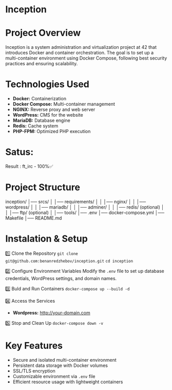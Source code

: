 # Inception

# Project Overview
Inception is a system administration and virtualization project at 42 that introduces Docker and container orchestration.
The goal is to set up a multi-container environment using Docker Compose, following best security practices and ensuring 
scalability.

# Technologies Used
- **Docker:** Containerization
- **Docker Compose:** Multi-container management
- **NGINX:** Reverse proxy and web server
- **WordPress:** CMS for the website
- **MariaDB:** Database engine
- **Redis:** Cache system
- **PHP-FPM:** Optimized PHP execution

# Satus:

Result : 
ft_irc - 100%✅


# Project Structure

inception/
│── srcs/
│   │── requirements/
│   │   │── nginx/
│   │   │── wordpress/
│   │   │── mariadb/
│   │   │── adminer/
│   │   │── redis/ (optional)
│   │   │── ftp/ (optional)
│   │── tools/
│── .env
│── docker-compose.yml
│── Makefile
│── README.md



# Instalation & Setup

1️⃣ Clone the Repository
`git clone git@github.com:benanredzhebov/inception.git`
`cd inception`

2️⃣ Configure Environment Variables
Modify the `.env` file to set up database credentials, WordPress settings, and domain names.

3️⃣ Buld and Run Containers
`docker-compose up --build -d`

4️⃣ Access the Services
  - **Wordpress:** http://your-domain.com

5️⃣ Stop and Clean Up
`docker-compose down -v`

# Key Features
- Secure and isolated multi-container environment
- Persistent data storage with Docker volumes
- SSL/TLS encryption
- Customizable environment via `.env` file
- Efficient resource usage with lightweight containers
